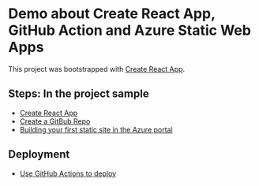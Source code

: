 # Demo about Create React App, GitHub Action and Azure Static Web Apps

This project was bootstrapped with [Create React App](https://github.com/facebook/create-react-app).

## Steps: In the project sample

- [Create React App](https://github.com/facebook/create-react-app)
- [Create a GitBub Repo](https://docs.github.com/en/get-started/quickstart/create-a-repo)
- [Building your first static site in the Azure portal](https://docs.microsoft.com/en-us/azure/static-web-apps/get-started-portal?tabs=react)

## Deployment
- [Use GitHub Actions to deploy](https://github.com/marketplace/actions/azure-static-web-apps-deploy)
